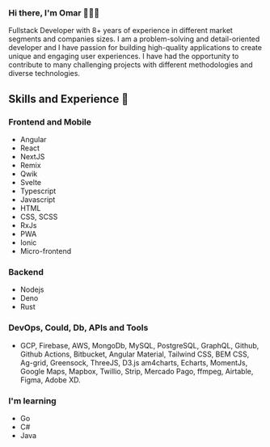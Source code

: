 ### Hi there, I'm Omar 👋🧑‍💻

Fullstack Developer with 8+ years of experience in different market segments and companies sizes. I am a problem-solving and detail-oriented developer and I have passion for building high-quality applications to create unique and engaging user experiences. I have had the opportunity to contribute to many challenging projects with different methodologies and diverse technologies.

## Skills and Experience 🚀
### Frontend and Mobile
* Angular
* React
* NextJS
* Remix
* Qwik
* Svelte
* Typescript
* Javascript
* HTML
* CSS, SCSS
* RxJs
* PWA
* Ionic
* Micro-frontend
  
### Backend
* Nodejs
* Deno
* Rust

### DevOps, Could, Db, APIs and Tools
* GCP, Firebase, AWS, MongoDb, MySQL, PostgreSQL, GraphQL, Github, Github Actions, Bitbucket, Angular Material, Tailwind CSS, BEM CSS, Ag-grid, Greensock, ThreeJS, D3.js am4charts, Echarts, MomentJs, Google Maps, Mapbox, Twillio, Strip, Mercado Pago, ffmpeg, Airtable, Figma, Adobe XD.

### I'm learning
* Go
* C#
* Java
